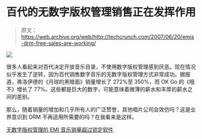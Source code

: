 # 百代的无数字版权管理销售正在发挥作用

> 原文：<https://web.archive.org/web/http://techcrunch.com/2007/06/20/emis-drm-free-sales-are-working/>

![](img/3e2748d94a38f1e928ec0a2c56307481.png)

很多人看起来对百代决定开放音乐目录，不使用数字版权管理感到厌恶。现在情况似乎发生了逆转，因为百代销售数字音乐的无数字版权管理方式非常成功。据报道，弗洛伊德的《月球的黑暗面》销量增长了 272%至 350%，而 OK Go 的《哦不》增长了 77%。这些都是巨大的数字，可能意味着微薄的薪水和丰厚的薪水之间的差别。

那么，随着销量的增加和几乎所有人的广泛赞誉，其他唱片公司会效仿吗？这是业界意识到 DRM 不再适用所需要的吗？在我看来是这样。

[无数字版权管理的 EMI 音乐销量超过锁定软件](https://web.archive.org/web/20170122035536/http://www.boingboing.net/2007/06/20/drmfree_emi_music_ou.html)